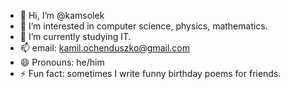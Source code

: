 - 👋 Hi, I’m @kamsolek
- 👀 I’m interested in computer science, physics, mathematics.
- 🌱 I’m currently studying IT.
- 📫 email: kamil.ochenduszko@gmail.com
- 😄 Pronouns: he/him
- ⚡ Fun fact: sometimes I write funny birthday poems for friends.

<!---
kamsolek/kamsolek is a ✨ special ✨ repository because its `README.md` (this file) appears on your GitHub profile.
You can click the Preview link to take a look at your changes.
--->
